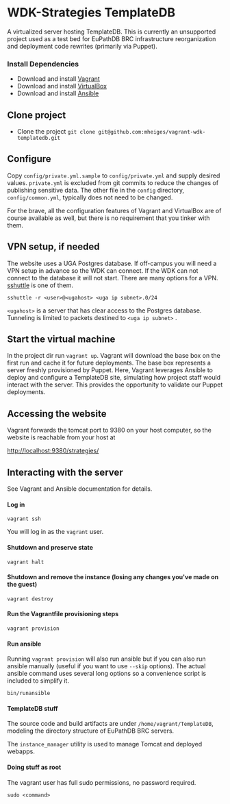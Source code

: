 # WDK-Strategies TemplateDB

A virtualized server hosting TemplateDB. This is currently an unsupported project used 
as a test bed for EuPathDB BRC infrastructure reorganization and deployment code
rewrites (primarily via Puppet).

### Install Dependencies

* Download and install [Vagrant](https://www.vagrantup.com/downloads.html)
* Download and install [VirtualBox](https://www.virtualbox.org/wiki/Downloads)
* Download and install [Ansible](http://docs.ansible.com/ansible/intro_installation.html)

## Clone project
* Clone the project `git clone git@github.com:mheiges/vagrant-wdk-templatedb.git`

## Configure

Copy `config/private.yml.sample` to `config/private.yml` and supply desired values. 
`private.yml` is excluded from git commits to reduce the changes of publishing
sensitive data. The other file in the `config` directory, `config/common.yml`,
typically does not need to be changed.

For the brave, all the configuration features of Vagrant and VirtualBox are of course
available as well, but there is no requirement that you tinker with them.

## VPN setup, if needed

The website uses a UGA Postgres database. If off-campus you will need a VPN setup in 
advance so the WDK can connect. If the WDK can not connect to the database it
will not start. There are many options for a VPN. 
[sshuttle](https://github.com/mheiges/sshuttle) is one of them.

    sshuttle -r <user>@<ugahost> <uga ip subnet>.0/24

`<ugahost>` is a server that has clear access to the Postgres database.
Tunneling is limited to packets destined to `<uga ip subnet>` .

## Start the virtual machine

In the project dir run `vagrant up`. Vagrant will download the base box on the first 
run and cache it for future deployments. The base box represents a server freshly
provisioned by Puppet. Here, Vagrant leverages Ansible to deploy and configure
a TemplateDB site, simulating how project staff would interact with the server. This
provides the opportunity to validate our Puppet deployments.

## Accessing the website

Vagrant forwards the tomcat port to 9380 on your host computer, so the 
website is reachable from your host at

[http://localhost:9380/strategies/](http://localhost:9380/strategies/)

## Interacting with the server

See Vagrant and Ansible documentation for details.

#### Log in

    vagrant ssh

You will log in as the `vagrant` user.

#### Shutdown and preserve state

    vagrant halt

#### Shutdown and remove the instance (losing any changes you've made on the guest)

    vagrant destroy
    
#### Run the Vagrantfile provisioning steps

    vagrant provision

#### Run ansible

Running `vagrant provision` will also run ansible but if you can also run ansible
manually (useful if you want to use `--skip` options). The actual ansible command
uses several long options so a convenience script is included to simplify it.

    bin/runansible

#### TemplateDB stuff

The source code and build artifacts are under `/home/vagrant/TemplateDB`, modeling
the directory structure of EuPathDB BRC servers.

The `instance_manager` utility is used to manage Tomcat and deployed webapps.
  

#### Doing stuff as root

The vagrant user has full sudo permissions, no password required.

    sudo <command>
